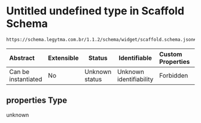 # Untitled undefined type in Scaffold Schema

```txt
https://schema.legytma.com.br/1.1.2/schema/widget/scaffold.schema.json#/properties
```




| Abstract            | Extensible | Status         | Identifiable            | Custom Properties | Additional Properties | Access Restrictions | Defined In                                                                             |
| :------------------ | ---------- | -------------- | ----------------------- | :---------------- | --------------------- | ------------------- | -------------------------------------------------------------------------------------- |
| Can be instantiated | No         | Unknown status | Unknown identifiability | Forbidden         | Allowed               | none                | [scaffold.schema.json\*](../schema/widget/scaffold.schema.json) |

## properties Type

unknown
